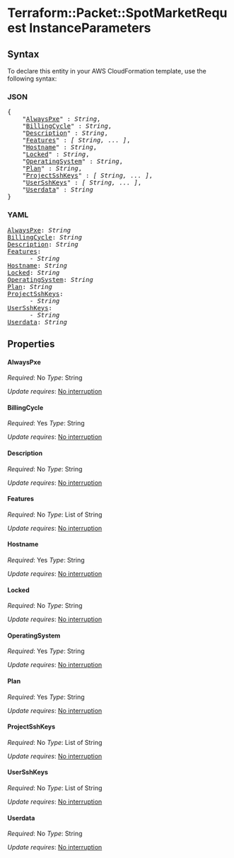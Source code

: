 # Terraform::Packet::SpotMarketRequest InstanceParameters

## Syntax

To declare this entity in your AWS CloudFormation template, use the following syntax:

### JSON

<pre>
{
    "<a href="#alwayspxe" title="AlwaysPxe">AlwaysPxe</a>" : <i>String</i>,
    "<a href="#billingcycle" title="BillingCycle">BillingCycle</a>" : <i>String</i>,
    "<a href="#description" title="Description">Description</a>" : <i>String</i>,
    "<a href="#features" title="Features">Features</a>" : <i>[ String, ... ]</i>,
    "<a href="#hostname" title="Hostname">Hostname</a>" : <i>String</i>,
    "<a href="#locked" title="Locked">Locked</a>" : <i>String</i>,
    "<a href="#operatingsystem" title="OperatingSystem">OperatingSystem</a>" : <i>String</i>,
    "<a href="#plan" title="Plan">Plan</a>" : <i>String</i>,
    "<a href="#projectsshkeys" title="ProjectSshKeys">ProjectSshKeys</a>" : <i>[ String, ... ]</i>,
    "<a href="#usersshkeys" title="UserSshKeys">UserSshKeys</a>" : <i>[ String, ... ]</i>,
    "<a href="#userdata" title="Userdata">Userdata</a>" : <i>String</i>
}
</pre>

### YAML

<pre>
<a href="#alwayspxe" title="AlwaysPxe">AlwaysPxe</a>: <i>String</i>
<a href="#billingcycle" title="BillingCycle">BillingCycle</a>: <i>String</i>
<a href="#description" title="Description">Description</a>: <i>String</i>
<a href="#features" title="Features">Features</a>: <i>
      - String</i>
<a href="#hostname" title="Hostname">Hostname</a>: <i>String</i>
<a href="#locked" title="Locked">Locked</a>: <i>String</i>
<a href="#operatingsystem" title="OperatingSystem">OperatingSystem</a>: <i>String</i>
<a href="#plan" title="Plan">Plan</a>: <i>String</i>
<a href="#projectsshkeys" title="ProjectSshKeys">ProjectSshKeys</a>: <i>
      - String</i>
<a href="#usersshkeys" title="UserSshKeys">UserSshKeys</a>: <i>
      - String</i>
<a href="#userdata" title="Userdata">Userdata</a>: <i>String</i>
</pre>

## Properties

#### AlwaysPxe

_Required_: No
_Type_: String

_Update requires_: [No interruption](https://docs.aws.amazon.com/AWSCloudFormation/latest/UserGuide/using-cfn-updating-stacks-update-behaviors.html#update-no-interrupt)

#### BillingCycle

_Required_: Yes
_Type_: String

_Update requires_: [No interruption](https://docs.aws.amazon.com/AWSCloudFormation/latest/UserGuide/using-cfn-updating-stacks-update-behaviors.html#update-no-interrupt)

#### Description

_Required_: No
_Type_: String

_Update requires_: [No interruption](https://docs.aws.amazon.com/AWSCloudFormation/latest/UserGuide/using-cfn-updating-stacks-update-behaviors.html#update-no-interrupt)

#### Features

_Required_: No
_Type_: List of String

_Update requires_: [No interruption](https://docs.aws.amazon.com/AWSCloudFormation/latest/UserGuide/using-cfn-updating-stacks-update-behaviors.html#update-no-interrupt)

#### Hostname

_Required_: Yes
_Type_: String

_Update requires_: [No interruption](https://docs.aws.amazon.com/AWSCloudFormation/latest/UserGuide/using-cfn-updating-stacks-update-behaviors.html#update-no-interrupt)

#### Locked

_Required_: No
_Type_: String

_Update requires_: [No interruption](https://docs.aws.amazon.com/AWSCloudFormation/latest/UserGuide/using-cfn-updating-stacks-update-behaviors.html#update-no-interrupt)

#### OperatingSystem

_Required_: Yes
_Type_: String

_Update requires_: [No interruption](https://docs.aws.amazon.com/AWSCloudFormation/latest/UserGuide/using-cfn-updating-stacks-update-behaviors.html#update-no-interrupt)

#### Plan

_Required_: Yes
_Type_: String

_Update requires_: [No interruption](https://docs.aws.amazon.com/AWSCloudFormation/latest/UserGuide/using-cfn-updating-stacks-update-behaviors.html#update-no-interrupt)

#### ProjectSshKeys

_Required_: No
_Type_: List of String

_Update requires_: [No interruption](https://docs.aws.amazon.com/AWSCloudFormation/latest/UserGuide/using-cfn-updating-stacks-update-behaviors.html#update-no-interrupt)

#### UserSshKeys

_Required_: No
_Type_: List of String

_Update requires_: [No interruption](https://docs.aws.amazon.com/AWSCloudFormation/latest/UserGuide/using-cfn-updating-stacks-update-behaviors.html#update-no-interrupt)

#### Userdata

_Required_: No
_Type_: String

_Update requires_: [No interruption](https://docs.aws.amazon.com/AWSCloudFormation/latest/UserGuide/using-cfn-updating-stacks-update-behaviors.html#update-no-interrupt)

